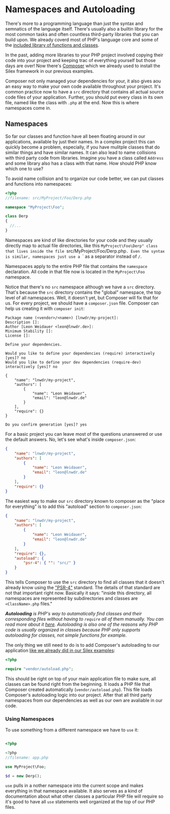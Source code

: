 # Namespaces and Autoloading

There's more to a programming language than just the syntax and semnatics of the language itself. There's usually also a builtin library for the most common tasks and often countless third-party libraries that you can build upon. We already coverd most of PHP's language core and some of the [included library of functions and classes](06_builtin_functions_and_classes.md).

In the past, adding more libraries to your PHP project involved copying their code into your project and keeping trac of everything yourself but those days are over! Now there's [Composer](https://getcomposer.org) which we already used to install the Silex framework in our previous examples.

Composer not only managed your dependencies for your, it also gives aou an easy way to make your own code available throughout your project. It's common practice now to have a `src` directory that contains all actual source code files of your application. Further, you should put every class in its own file, named like the class with `.php` at the end. Now this is where namespaces come in.

## Namespaces

So far our classes and function have all been floating around in our applications, available by just their names. In a complex project this can quickly become a problem, especially, if you have mulitple classes that do similar things and have similar names. It can also lead to name collisions with third party code from libraries. Imagine you have a class called `Address` and some library also has a class with that name. How should PHP know which one to use?

To avoid name collision and to organize our code better, we can put classes and functions into namespaces:

```php
<?php
//filename: src/MyProject/Foo/Derp.php

namespace "MyProject\Foo";

class Derp
{
  //...
}
```

Namespaces are kind of like directories for your code and they usually directly map to actual file directories, like this `MyProject\Foo\Derp" class that lives inside the file `src/MyProject/Foo/Derp.php`. Even the syntax is similar, namespaces just use a `\` as a separator instead of `/`.

Namespaces apply to the entire PHP file that contains the `namespace` declaration. All code in that file now is located in the `MyProject\Foo` namespace.

Notice that there's no `src` namespace although we have a `src` directory. That's because the `src` directory contains the "global" namespace, the top level of all namespaces. Well, it doesn't yet, but Composer will fix that for us. For every project, we should have a `composer.json` file. Composer can help us creating it with `composer init`:

```
Package name (<vendor>/<name>) [lnwdr/my-project]:
Description []:
Author [Leon Weidauer <leon@lnwdr.de>]:
Minimum Stability []:
License []:

Define your dependencies.

Would you like to define your dependencies (require) interactively [yes]? no
Would you like to define your dev dependencies (require-dev) interactively [yes]? no

{
    "name": "lnwdr/my-project",
    "authors": [
        {
            "name": "Leon Weidauer",
            "email": "leon@lnwdr.de"
        }
    ],
    "require": {}
}

Do you confirm generation [yes]? yes
```

For a basic project you can leave most of the questions unanswered or use the default answers. No, let's see what's inside `composer.json`:

```json
{
    "name": "lnwdr/my-project",
    "authors": [
        {
            "name": "Leon Weidauer",
            "email": "leon@lnwdr.de"
        }
    ],
    "require": {}
}
```

The easiest way to make our `src` directory known to composer as the "place for everything" is to add this "autoload" section to `composer.json`:
```json
{
    "name": "lnwdr/my-project",
    "authors": [
        {
            "name": "Leon Weidauer",
            "email": "leon@lnwdr.de"
        }
    ],
    "require": {},
    "autoload": {
        "psr-4": { "": "src/" }
    }
}
```

This tells Composer to use the `src` directory to find all classes that it doesn't already know using the ["PSR-4"](http://www.php-fig.org/psr/psr-4/) standard. The details of that standard are not that important right now. Basically it says: "inside this directory, all namespaces are represented by subdirectories and classes are `<ClassName>.php` files."

*__Autoloading__ is PHP's way to autamatically find classes and their corresponding files without having to `require` all of them manually. You can read more about it [here](http://php.net/manual/en/language.oop5.autoload.php). Autoloading is also one of the reasons why PHP code is usually organized in classes because PHP only supports autoloading for classes, not simple functions for example.*

The only thing we still need to do is to add Composer's autoloading to our application [like we already did in our Silex examples](03_a_web_application.md):

```php
<?php

require "vendor/autoload.php";
```

This should be right on top of your main application file to make sure, all classes can be found right from the beginning. It loads a PHP file that Composer created automatically (`vendor/autoload.php`). This file loads Composer's autoloading logic into our project. After that all third party namespaces from our dependencies as well as our own are avaliable in our code.

### Using Namespaces

To use something from a different namespace we have to `use` it:

```php

<?php

<?php
//filename: app.php

use MyProject\Foo;

$d = new Derp();
```

`use` pulls in a nother namespace into the current scope and makes everything in that namespace available. It also serves as a kind of documentation about what other classes a particular PHP file will require so it's good to have all `use` statements well organized at the top of our PHP files.
